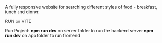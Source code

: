 A fully responsive website for searching different styles of food - breakfast, lunch and dinner.

RUN on VITE

Run Project:
**npm run dev** on server folder to run the backend server 
**npm run dev** on app folder to run frontend 

